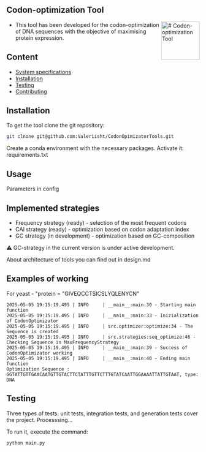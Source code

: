 ## Codon-optimization Tool

<img align=right src="https://github.com/user-attachments/assets/848412aa-aa6f-4192-aada-86f5a9db135b" alt="# Codon-optimization Tool" width="100"/>

- This tool has been developed for the codon-optimization of DNA sequences with the objective of maximising protein expression.



## Content
- [System specifications](#system-specifications)
- [Installation](#Installation)
- [Testing](#Testing)
- [Contributing](#Contributing)

## Installation

To get the tool clone the git repository:

```sh
git clnone git@github.com:Valeriisht/CodonOpimizatorTools.git
```
Create a conda environment with the necessary packages. 
Activate it: requirements.txt

## Usage

Parameters in config 

## Implemented strategies

- Frequency strategy (ready) - selection of the most frequent codons
- CAI strategy (ready) - optimization based on codon adaptation index
- GC strategy (in development) - optimization based on GC-composition

⚠️ GC-strategy in the current version is under active development.

About architecture of tools you can find out in design.md 

## Examples of working

For yeast - "protein = "GIVEQCCTSICSLYQLENYCN" 

```
2025-05-05 19:15:19.495 | INFO     | __main__:main:30 - Starting main function
2025-05-05 19:15:19.495 | INFO     | __main__:main:33 - Inizialization of CodonOptimizator
2025-05-05 19:15:19.495 | INFO     | src.optimizer:optimize:34 - The Sequence is created
2025-05-05 19:15:19.495 | INFO     | src.strategies:seq_optimize:46 - Checking Sequence in MaxFrequencyStrategy
2025-05-05 19:15:19.495 | INFO     | __main__:main:39 - Success of CodonOptimizator working
2025-05-05 19:15:19.495 | INFO     | __main__:main:40 - Ending main function
Optimization Sequence : GGTATTGTTGAACAATGTTGTACTTCTATTTGTTCTTTGTATCAATTGGAAAATTATTGTAAT, type: DNA

```

## Testing

Three types of tests: unit tests, integration tests, and generation tests cover the project.
Processsing...

To run it, execute the command:

```
python main.py
```
